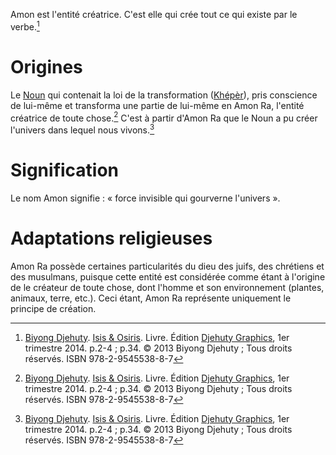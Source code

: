 <!-- TITLE: Amon Ra -->
<!-- SUBTITLE: Présentation d'Amon Ra -->

Amon est l'entité créatrice. C'est elle qui crée tout ce qui existe par le verbe.[^1]

# Origines
Le [Noun](/spiritualite/concept/afrique/nord-est/kmt/noun) qui contenait la loi de la transformation ([Khépèr](/spiritualite/concept/afrique/nord-est/kmt/kheper)), pris conscience de lui-même et transforma une partie de lui-même en Amon Ra, l'entité créatrice de toute chose.[^1]
C'est à partir d'Amon Ra que le Noun a pu créer l'univers dans lequel nous vivons.[^1]

# Signification
Le nom Amon signifie : « force invisible qui gourverne l'univers ».

# Adaptations religieuses
Amon Ra possède certaines particularités du dieu des juifs, des chrétiens et des musulmans, puisque cette entité est considérée comme étant à l'origine de le créateur de toute chose, dont l'homme et son environnement (plantes, animaux, terre, etc.).
Ceci étant, Amon Ra représente uniquement le principe de création.


[^1]: [Biyong Djehuty](/personnalite/homme/ecrivain/afrique/ouest/pays/cameroun/djehuty-biyong). [Isis & Osiris](/ouvrage/kemty/isis-et-osiris). Livre. Édition [Djehuty Graphics](/organisme/djehuty-graphics), 1er trimestre 2014. p.2-4 ; p.34. © 2013 Biyong Djehuty ; Tous droits réservés. ISBN 978-2-9545538-8-7
